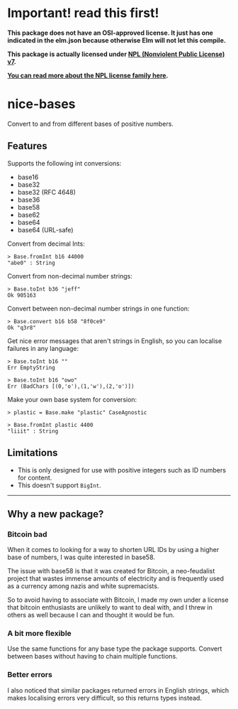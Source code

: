 # Important! read this first!

**This package does not have an OSI-approved license. It just has one indicated in the elm.json because otherwise Elm will not let this compile.**

**This package is actually licensed under [NPL (Nonviolent Public License) v7](LICENSE).**

**[You can read more about the NPL license family here](https://thufie.lain.haus/NPL.html).**


# nice-bases

Convert to and from different bases of positive numbers.

## Features

Supports the following int conversions:

- base16
- base32
- base32 (RFC 4648)
- base36
- base58
- base62
- base64
- base64 (URL-safe)

Convert from decimal Ints:

    > Base.fromInt b16 44000
    "abe0" : String

Convert from non-decimal number strings:

    > Base.toInt b36 "jeff"
    Ok 905163

Convert between non-decimal number strings in one function:

    > Base.convert b16 b58 "8f0ce9"
    Ok "q3r8"

Get nice error messages that aren't strings in English, so you can localise failures in any language:

    > Base.toInt b16 ""
    Err EmptyString

    > Base.toInt b16 "owo"
    Err (BadChars [(0,'o'),(1,'w'),(2,'o')])

Make your own base system for conversion:

    > plastic = Base.make "plastic" CaseAgnostic

    > Base.fromInt plastic 4400
    "liiit" : String

## Limitations

- This is only designed for use with positive integers such as ID numbers for content.
- This doesn't support `BigInt`.




----

## Why a new package?

### Bitcoin bad

When it comes to looking for a way to shorten URL IDs by using a higher base of numbers, I was quite interested in base58.

The issue with base58 is that it was created for Bitcoin, a neo-feudalist project that wastes immense amounts of electricity and is frequently used as a currency among nazis and white supremacists.

So to avoid having to associate with Bitcoin, I made my own under a license that bitcoin enthusiasts are unlikely to want to deal with, and I threw in others as well because I can and thought it would be fun.

### A bit more flexible

Use the same functions for any base type the package supports. Convert between bases without having to chain multiple functions.

### Better errors

I also noticed that similar packages returned errors in English strings, which makes localising errors very difficult, so this returns types instead.
